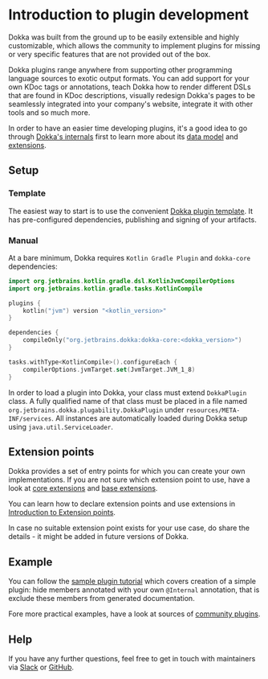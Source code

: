 # Introduction to plugin development

Dokka was built from the ground up to be easily extensible and highly customizable, which allows the community to 
implement plugins for missing or very specific features that are not provided out of the box.

Dokka plugins range anywhere from supporting other programming language sources to exotic output formats. You can add 
support for your own KDoc tags or annotations, teach Dokka how to render different DSLs that are found in KDoc 
descriptions, visually redesign Dokka's pages to be seamlessly integrated into your company's website, integrate 
it with other tools and so much more.

In order to have an easier time developing plugins, it's a good idea to go through
[Dokka's internals](../architecture/architecture_overview.md) first to learn more about its
[data model](../architecture/data_model/documentables.md) and 
[extensions](../architecture/extension_points/introduction.md).

## Setup

### Template 

The easiest way to start is to use the convenient [Dokka plugin template](https://github.com/Kotlin/dokka-plugin-template).
It has pre-configured dependencies, publishing and signing of your artifacts.

### Manual

At a bare minimum, Dokka requires `Kotlin Gradle Plugin` and `dokka-core` dependencies:

```kotlin
import org.jetbrains.kotlin.gradle.dsl.KotlinJvmCompilerOptions
import org.jetbrains.kotlin.gradle.tasks.KotlinCompile

plugins {
    kotlin("jvm") version "<kotlin_version>"
}

dependencies {
    compileOnly("org.jetbrains.dokka:dokka-core:<dokka_version>")
}

tasks.withType<KotlinCompile>().configureEach {
    compilerOptions.jvmTarget.set(JvmTarget.JVM_1_8)
}
```

In order to load a plugin into Dokka, your class must extend `DokkaPlugin` class. A fully qualified name of that class
must be placed in a file named `org.jetbrains.dokka.plugability.DokkaPlugin` under `resources/META-INF/services`. 
All instances are automatically loaded during Dokka setup using `java.util.ServiceLoader`.

## Extension points 

Dokka provides a set of entry points for which you can create your own implementations. If you are not sure which
extension point to use, have a look at [core extensions](../architecture/extension_points/core_extensions.md) and
[base extensions](../architecture/extension_points/base_extensions.md).

You can learn how to declare extension points and use extensions in
[Introduction to Extension points](../architecture/extension_points/introduction.md).

In case no suitable extension point exists for your use case, do share the details - it might be added in future
versions of Dokka.

## Example

You can follow the [sample plugin tutorial](sample-plugin-tutorial.md) which covers creation of a simple plugin: hide members
annotated with your own `@Internal` annotation, that is exclude these members from generated documentation.

Fore more practical examples, have a look at sources of 
[community plugins](https://kotlinlang.org/docs/dokka-plugins.html#notable-plugins).

## Help

If you have any further questions, feel free to get in touch with maintainers via [Slack](../../community/slack.md) or
[GitHub](https://github.com/kotlin/dokka).
